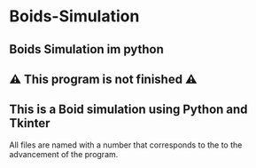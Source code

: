 # Boids-Simulation
 ## Boids Simulation im python
:warning: **This program is not finished** :warning:
-
This is a Boid simulation using Python and Tkinter
-
All files are named with a number that corresponds to the 
to the advancement of the program.

